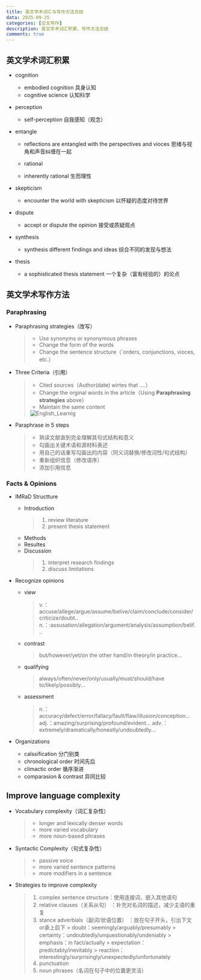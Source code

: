 ```yaml
---
title: 英文学术词汇与写作方法总结
data: 2025-09-25
categories: [论文写作]
description: 英文学术词汇积累、写作方法总结
comments: true
---
```

## 英文学术词汇积累

- cognition 
  - embodied cognition 具身认知
  - cognitive science 认知科学
  
- perception
  - self-perception 自我感知（观念）

- entangle
  - reflections are entangled with the perspectives and vioces 思绪与视角和声音纠缠在一起

  - rational
  - inherently rational 生而理性
  
- skepticism
  - encounter the world with skepticism 以怀疑的态度对待世界
 
- dispute
  - accept or dispute the opinion 接受或质疑观点
  
- synthesis
  - synthesis different findings and ideas 综合不同的发现与想法

- thesis
  - a sophisticated thesis statement 一个复杂（富有经验的）的论点
 
## 英文学术写作方法

### Paraphrasing

- Paraphrasing strategies（改写）

  >- Use synonyms or synonymous phrases
  >- Change the form of the words
  >- Change the sentence structure（`orders, conjunctions, vioces, etc.）

- Three Criteria（引用）

  > - Cited sources（Author(date) wirtes that ....）
  > - Change the orginal words in the article（Using **Paraphrasing strategies** above）
  > - Maintain the same content
  >
  > <img src="https://cdn.jsdelivr.net/gh/HungrySemiconductor/Pic@update/English_Learning" alt="English_Learnig">

- Paraphrase in 5 steps

  > - 熟读文献直到完全理解其句式结构和意义
  > - 勾画出关键术语和源材料表述
  > - 用自己的话重写勾画出的内容（同义词替换/修改词性/句式结构）
  > - 重新组织信息（修改语序）
  > - 添加引用信息
  
### Facts & Opinions
- IMRaD Structture
	- Introduction
		>1. review literature 
		>2. present thesis statement
	- Methods
	- Resultes
	- Discussion
		>1. interpret research findings  
		>2. discuss limitations

- Recognize opinions
	- view
		> v.：accuse/allege/argue/assume/belive/claim/conclude/consider/criticize/doubt..  
		> n.：:assusation/allegation/argument/analysis/assumption/belif...
	- contrast
		> but/however/yet/on the other hand/in theory/in practice...
	- qualifying 
		> always/often/never/only/usually/must/should/have to/likely/possibly...
	- assessment
		> n.：accuracy/defect/error/fallacy/fault/flaw/illusion/conception...
		> adj.：amazing/surprising/profound/evident...
		> adv.：extremely/dramatically/honestly/undoubtedly...

- Organizations
	- calssification 分门别类
	- chronological order 时间先后
	- climactic order 循序渐进
	- comparasion & contrast 异同比较
		
## Improve language complexity
- Vocabulary complexity（词汇复杂性）
	>- longer and lexically denser words  
	>- more varied vocabulary  
	>- more noun-based phrases

- Syntactic Complexity（句式复杂性）
	>- passive voice 
	>- more varied sentence patterns 
	>- more modifiers in a sentence 

- Strategies to improve complexity
	>1. complex sentence structure：使用连接词、嵌入其他语句
	>2. relative clauses（关系从句） ：补充对名词的描述，减少主语的重复
	>3. stance adverbials（副词/状语位置） ：放在句子开头，引出下文or承上启下
		> doubt：seemingly/arguably/presumably
		> certainty：undoubtedly/unquestionably/undeniably
		> emphasis：in fact/actually
		> expectation：predictably/inevitably
		> reaction：interestingly/surprisingly/unexpectedly/unfortunately
	>4. punctuation 
	>5. noun phrases（名词在句子中的位置更灵活）
	





